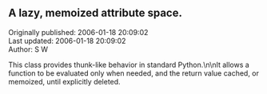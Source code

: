 ## A lazy, memoized attribute space.  
Originally published: 2006-01-18 20:09:02  
Last updated: 2006-01-18 20:09:02  
Author: S W  
  
This class provides thunk-like behavior in standard Python.\n\nIt allows a function to be evaluated only when needed, and the return value cached, or memoized, until explicitly deleted.